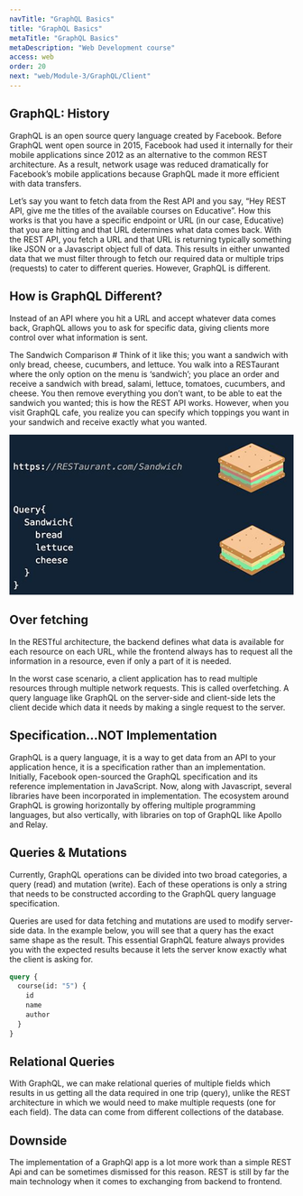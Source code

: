 ```yaml
---
navTitle: "GraphQL Basics"
title: "GraphQL Basics"
metaTitle: "GraphQL Basics"
metaDescription: "Web Development course"
access: web
order: 20
next: "web/Module-3/GraphQL/Client"
---
```


## GraphQL: History

GraphQL is an open source query language created by Facebook. Before GraphQL went open source in 2015, Facebook had used it internally for their mobile applications since 2012 as an alternative to the common REST architecture. As a result, network usage was reduced dramatically for Facebook’s mobile applications because GraphQL made it more efficient with data transfers.

Let’s say you want to fetch data from the Rest API and you say, “Hey REST API, give me the titles of the available courses on Educative”. How this works is that you have a specific endpoint or URL (in our case, Educative) that you are hitting and that URL determines what data comes back. With the REST API, you fetch a URL and that URL is returning typically something like JSON or a Javascript object full of data. This results in either unwanted data that we must filter through to fetch our required data or multiple trips (requests) to cater to different queries. However, GraphQL is different.

## How is GraphQL Different?

Instead of an API where you hit a URL and accept whatever data comes back, GraphQL allows you to ask for specific data, giving clients more control over what information is sent.

The Sandwich Comparison #
Think of it like this; you want a sandwich with only bread, cheese, cucumbers, and lettuce. You walk into a RESTaurant where the only option on the menu is ‘sandwich’; you place an order and receive a sandwich with bread, salami, lettuce, tomatoes, cucumbers, and cheese. You then remove everything you don’t want, to be able to eat the sandwich you wanted; this is how the REST API works. However, when you visit GraphQL cafe, you realize you can specify which toppings you want in your sandwich and receive exactly what you wanted.

![qraphQl-sanwich.jpg](./qraphQl-sanwich.jpg)

## Over fetching

In the RESTful architecture, the backend defines what data is available for each resource on each URL, while the frontend always has to request all the information in a resource, even if only a part of it is needed.

In the worst case scenario, a client application has to read multiple resources through multiple network requests. This is called overfetching. A query language like GraphQL on the server-side and client-side lets the client decide which data it needs by making a single request to the server.

## Specification…NOT Implementation

GraphQL is a query language, it is a way to get data from an API to your application hence, it is a specification rather than an implementation. Initially, Facebook open-sourced the GraphQL specification and its reference implementation in JavaScript. Now, along with Javascript, several libraries have been incorporated in implementation. The ecosystem around GraphQL is growing horizontally by offering multiple programming languages, but also vertically, with libraries on top of GraphQL like Apollo and Relay.

## Queries & Mutations

Currently, GraphQL operations can be divided into two broad categories, a query (read) and mutation (write). Each of these operations is only a string that needs to be constructed according to the GraphQL query language specification.

Queries are used for data fetching and mutations are used to modify server-side data. In the example below, you will see that a query has the exact same shape as the result. This essential GraphQL feature always provides you with the expected results because it lets the server know exactly what the client is asking for.

```graphql
query {
  course(id: "5") {
    id
    name
    author
  }
}
```

## Relational Queries

With GraphQL, we can make relational queries of multiple fields which results in us getting all the data required in one trip (query), unlike the REST architecture in which we would need to make multiple requests (one for each field). The data can come from different collections of the database.

## Downside

The implementation of a GraphQl app is a lot more work than a simple REST Api and can be sometimes dismissed for this reason.
REST is still by far the main technology when it comes to exchanging from backend to frontend.
